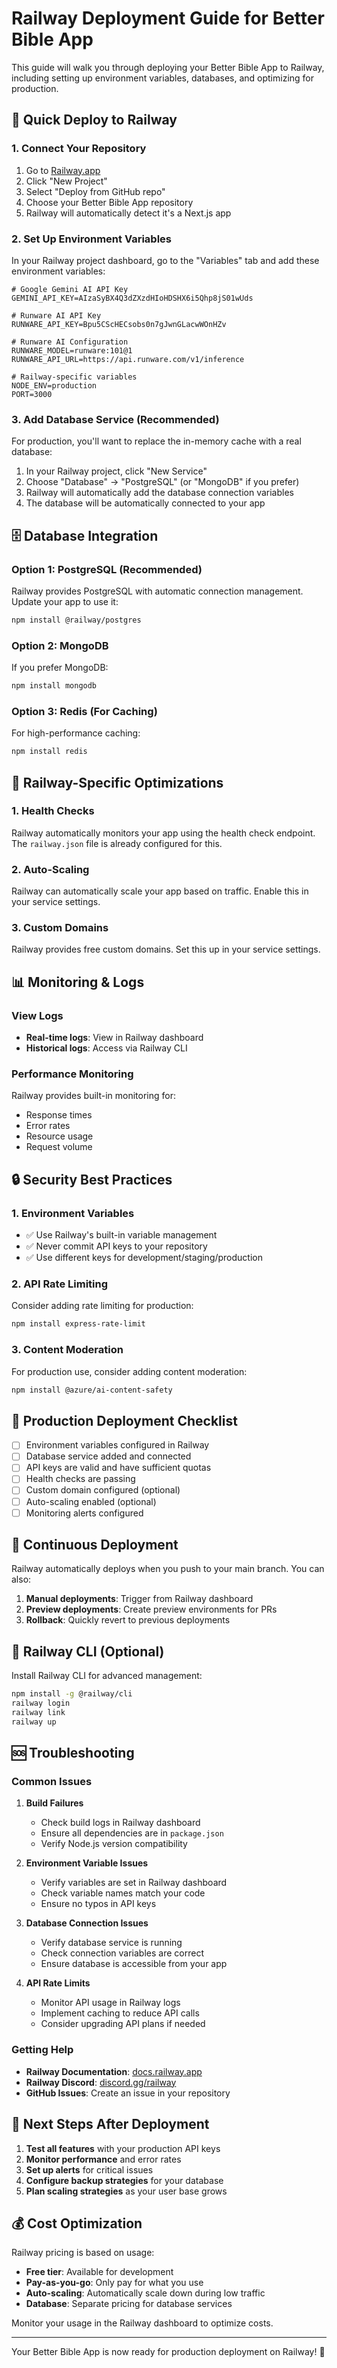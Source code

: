 # Railway Deployment Guide for Better Bible App

This guide will walk you through deploying your Better Bible App to Railway, including setting up environment variables, databases, and optimizing for production.

## 🚀 Quick Deploy to Railway

### 1. Connect Your Repository

1. Go to [Railway.app](https://railway.app)
2. Click "New Project"
3. Select "Deploy from GitHub repo"
4. Choose your Better Bible App repository
5. Railway will automatically detect it's a Next.js app

### 2. Set Up Environment Variables

In your Railway project dashboard, go to the "Variables" tab and add these environment variables:

```env
# Google Gemini AI API Key
GEMINI_API_KEY=AIzaSyBX4Q3dZXzdHIoHDSHX6i5Qhp8jS01wUds

# Runware AI API Key
RUNWARE_API_KEY=Bpu5CScHECsobs0n7gJwnGLacwWOnHZv

# Runware AI Configuration
RUNWARE_MODEL=runware:101@1
RUNWARE_API_URL=https://api.runware.com/v1/inference

# Railway-specific variables
NODE_ENV=production
PORT=3000
```

### 3. Add Database Service (Recommended)

For production, you'll want to replace the in-memory cache with a real database:

1. In your Railway project, click "New Service"
2. Choose "Database" → "PostgreSQL" (or "MongoDB" if you prefer)
3. Railway will automatically add the database connection variables
4. The database will be automatically connected to your app

## 🗄️ Database Integration

### Option 1: PostgreSQL (Recommended)

Railway provides PostgreSQL with automatic connection management. Update your app to use it:

```bash
npm install @railway/postgres
```

### Option 2: MongoDB

If you prefer MongoDB:

```bash
npm install mongodb
```

### Option 3: Redis (For Caching)

For high-performance caching:

```bash
npm install redis
```

## 🔧 Railway-Specific Optimizations

### 1. Health Checks

Railway automatically monitors your app using the health check endpoint. The `railway.json` file is already configured for this.

### 2. Auto-Scaling

Railway can automatically scale your app based on traffic. Enable this in your service settings.

### 3. Custom Domains

Railway provides free custom domains. Set this up in your service settings.

## 📊 Monitoring & Logs

### View Logs

- **Real-time logs**: View in Railway dashboard
- **Historical logs**: Access via Railway CLI

### Performance Monitoring

Railway provides built-in monitoring for:
- Response times
- Error rates
- Resource usage
- Request volume

## 🔒 Security Best Practices

### 1. Environment Variables

- ✅ Use Railway's built-in variable management
- ✅ Never commit API keys to your repository
- ✅ Use different keys for development/staging/production

### 2. API Rate Limiting

Consider adding rate limiting for production:

```bash
npm install express-rate-limit
```

### 3. Content Moderation

For production use, consider adding content moderation:

```bash
npm install @azure/ai-content-safety
```

## 🚀 Production Deployment Checklist

- [ ] Environment variables configured in Railway
- [ ] Database service added and connected
- [ ] API keys are valid and have sufficient quotas
- [ ] Health checks are passing
- [ ] Custom domain configured (optional)
- [ ] Auto-scaling enabled (optional)
- [ ] Monitoring alerts configured

## 🔄 Continuous Deployment

Railway automatically deploys when you push to your main branch. You can also:

1. **Manual deployments**: Trigger from Railway dashboard
2. **Preview deployments**: Create preview environments for PRs
3. **Rollback**: Quickly revert to previous deployments

## 📱 Railway CLI (Optional)

Install Railway CLI for advanced management:

```bash
npm install -g @railway/cli
railway login
railway link
railway up
```

## 🆘 Troubleshooting

### Common Issues

1. **Build Failures**
   - Check build logs in Railway dashboard
   - Ensure all dependencies are in `package.json`
   - Verify Node.js version compatibility

2. **Environment Variable Issues**
   - Verify variables are set in Railway dashboard
   - Check variable names match your code
   - Ensure no typos in API keys

3. **Database Connection Issues**
   - Verify database service is running
   - Check connection variables are correct
   - Ensure database is accessible from your app

4. **API Rate Limits**
   - Monitor API usage in Railway logs
   - Implement caching to reduce API calls
   - Consider upgrading API plans if needed

### Getting Help

- **Railway Documentation**: [docs.railway.app](https://docs.railway.app)
- **Railway Discord**: [discord.gg/railway](https://discord.gg/railway)
- **GitHub Issues**: Create an issue in your repository

## 🎯 Next Steps After Deployment

1. **Test all features** with your production API keys
2. **Monitor performance** and error rates
3. **Set up alerts** for critical issues
4. **Configure backup strategies** for your database
5. **Plan scaling strategies** as your user base grows

## 💰 Cost Optimization

Railway pricing is based on usage:

- **Free tier**: Available for development
- **Pay-as-you-go**: Only pay for what you use
- **Auto-scaling**: Automatically scale down during low traffic
- **Database**: Separate pricing for database services

Monitor your usage in the Railway dashboard to optimize costs.

---

Your Better Bible App is now ready for production deployment on Railway! 🎉
